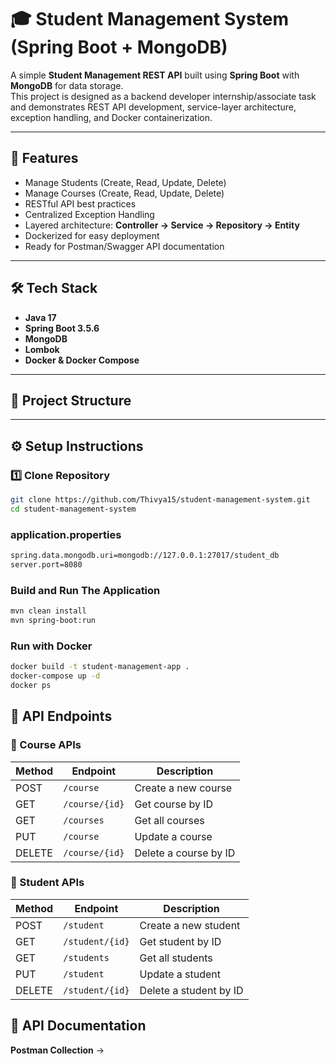 # 🎓 Student Management System (Spring Boot + MongoDB)

A simple **Student Management REST API** built using **Spring Boot** with **MongoDB** for data storage.  
This project is designed as a backend developer internship/associate task and demonstrates REST API development, service-layer architecture, exception handling, and Docker containerization.

---

## 🚀 Features
- Manage Students (Create, Read, Update, Delete)
- Manage Courses (Create, Read, Update, Delete)
- RESTful API best practices
- Centralized Exception Handling
- Layered architecture: **Controller → Service → Repository -> Entity**
- Dockerized for easy deployment
- Ready for Postman/Swagger API documentation

---

## 🛠️ Tech Stack
- **Java 17**
- **Spring Boot 3.5.6**
- **MongoDB**
- **Lombok**
- **Docker & Docker Compose**

---

## 📂 Project Structure

---

## ⚙️ Setup Instructions

### 1️⃣ Clone Repository
```bash
git clone https://github.com/Thivya15/student-management-system.git
cd student-management-system
```
### application.properties
```bash
spring.data.mongodb.uri=mongodb://127.0.0.1:27017/student_db
server.port=8080
```

### Build and Run The Application
```bash
mvn clean install
mvn spring-boot:run
```

### Run with Docker
```bash
docker build -t student-management-app .
docker-compose up -d
docker ps
```

## 📘 API Endpoints
### 🎯 Course APIs
| Method | Endpoint       | Description           |
| ------ | -------------- | --------------------- |
| POST   | `/course`      | Create a new course   |
| GET    | `/course/{id}` | Get course by ID      |
| GET    | `/courses`     | Get all courses       |
| PUT    | `/course`      | Update a course       |
| DELETE | `/course/{id}` | Delete a course by ID |

### 🎯 Student APIs
| Method | Endpoint        | Description            |
| ------ | --------------- | ---------------------- |
| POST   | `/student`      | Create a new student   |
| GET    | `/student/{id}` | Get student by ID      |
| GET    | `/students`     | Get all students       |
| PUT    | `/student`      | Update a student       |
| DELETE | `/student/{id}` | Delete a student by ID |

## 📑 API Documentation 
**Postman Collection** → 








